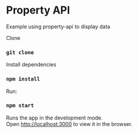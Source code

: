# Property API

Example using property-api to display data

Clone

### `git clone`


Install dependencies 

### `npm install`

Run:

### `npm start`

Runs the app in the development mode.<br>
Open [http://localhost:3000](http://localhost:3000) to view it in the browser.
